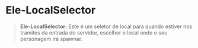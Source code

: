 # Ele-LocalSelector

> **Ele-LocalSelector:** Este é um seletor de local para quando estiver nos tramites da entrada do servidor, escolher o local onde o seu personagem irá spawnar.
